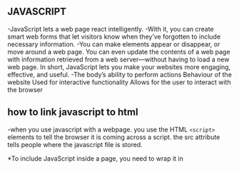 ## JAVASCRIPT
 -JavaScript lets a web page react intelligently. 
 -With it, you can create smart web forms that let visitors know when they’ve forgotten to include necessary information. 
 -You can make elements appear or disappear, or move around a web page.  You can even update the contents of a web page with information retrieved from a web server—without having to load a new web page.
 In short, JavaScript lets you make your websites more engaging, effective, and useful.
 -The body’s ability to perform actions
Behaviour of the website
Used for interactive functionality
Allows for the user to interact with the browser
 ## how to link javascript to html
 
  -when  you use javascript with a webpage. you use the HTML ```<script>``` elements to tell the browser it is coming across a script. the src attribute tells people where the javascript file is stored.

*To include JavaScript inside a page, you need to wrap it in <script> tags:  

```<script type="text/javascript">
//JS file or text goes here
</script>```
